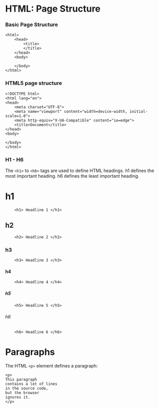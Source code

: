 # HTML: Page Structure

### Basic Page Structure
```
<html>
    <head>
        <title>
        </title>
    </head>
    <body>

    </body>
</html>
```

### HTML5 page structure

```
<!DOCTYPE html>
<html lang="en">
<head>
    <meta charset="UTF-8">
    <meta name="viewport" content="width=device-width, initial-scale=1.0">
    <meta http-equiv="X-UA-Compatible" content="ie=edge">
    <title>Document</title>
</head>
<body>
    
</body>
</html>
```

### H1 - H6
The `<h1>` to `<h6>` tags are used to define HTML headings.
h1 defines the most important heading. h6 defines the least important heading.



# h1
```
    <h1> Headline 1 </h1>
```

## h2
```
    <h2> Headline 2 </h2>
```

### h3
```
    <h3> Headline 3 </h3>
```

#### h4
```
    <h4> Headline 4 </h4>
```

##### h5
```
    <h5> Headline 5 </h5>
```

###### h6
```
    <h6> Headline 6 </h6>
```

# Paragraphs
The HTML `<p>` element defines a paragraph:
```
<p>
This paragraph
contains a lot of lines
in the source code,
but the browser 
ignores it.
</p>

```